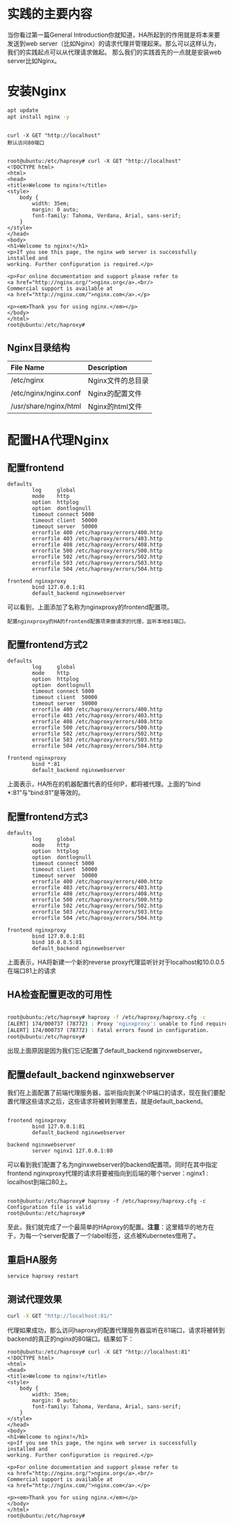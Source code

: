 # 实践的主要内容
当你看过第一篇General Introduction你就知道，HA所起到的作用就是将本来要发送到web server（比如Nginx）的请求代理并管理起来。那么可以这样认为，我们的实践起点可以从代理请求做起。
那么我们的实践首先的一点就是安装web server比如Nginx。

# 安装Nginx
```sh
apt update
apt install nginx -y
```

```

curl -X GET "http://localhost"
默认访问80端口


root@ubuntu:/etc/haproxy# curl -X GET "http://localhost"
<!DOCTYPE html>
<html>
<head>
<title>Welcome to nginx!</title>
<style>
    body {
        width: 35em;
        margin: 0 auto;
        font-family: Tahoma, Verdana, Arial, sans-serif;
    }
</style>
</head>
<body>
<h1>Welcome to nginx!</h1>
<p>If you see this page, the nginx web server is successfully installed and
working. Further configuration is required.</p>

<p>For online documentation and support please refer to
<a href="http://nginx.org/">nginx.org</a>.<br/>
Commercial support is available at
<a href="http://nginx.com/">nginx.com</a>.</p>

<p><em>Thank you for using nginx.</em></p>
</body>
</html>
root@ubuntu:/etc/haproxy#

```


## Nginx目录结构

| File Name | Description |
|:---|:---|
| /etc/nginx | Nginx文件的总目录 |
| /etc/nginx/nginx.conf | Nginx的配置文件 |
| /usr/share/nginx/html | Nginx的html文件 |

# 配置HA代理Nginx

## 配置frontend

```
defaults
        log     global
        mode    http
        option  httplog
        option  dontlognull
        timeout connect 5000
        timeout client  50000
        timeout server  50000
        errorfile 400 /etc/haproxy/errors/400.http
        errorfile 403 /etc/haproxy/errors/403.http
        errorfile 408 /etc/haproxy/errors/408.http
        errorfile 500 /etc/haproxy/errors/500.http
        errorfile 502 /etc/haproxy/errors/502.http
        errorfile 503 /etc/haproxy/errors/503.http
        errorfile 504 /etc/haproxy/errors/504.http

frontend nginxproxy
        bind 127.0.0.1:81
        default_backend nginxwebserver

```

可以看到，上面添加了名称为nginxproxy的frontend配置项。
```
配置nginxproxy的HA的frontend配置项来做请求的代理，监听本地81端口。
```

## 配置frontend方式2

```
defaults
        log     global
        mode    http
        option  httplog
        option  dontlognull
        timeout connect 5000
        timeout client  50000
        timeout server  50000
        errorfile 400 /etc/haproxy/errors/400.http
        errorfile 403 /etc/haproxy/errors/403.http
        errorfile 408 /etc/haproxy/errors/408.http
        errorfile 500 /etc/haproxy/errors/500.http
        errorfile 502 /etc/haproxy/errors/502.http
        errorfile 503 /etc/haproxy/errors/503.http
        errorfile 504 /etc/haproxy/errors/504.http

frontend nginxproxy
        bind *:81
        default_backend nginxwebserver
```
上面表示，HA所在的机器配置代表的任何IP，都将被代理。上面的“bind *:81”与“bind:81”是等效的。

## 配置frontend方式3

```
defaults
        log     global
        mode    http
        option  httplog
        option  dontlognull
        timeout connect 5000
        timeout client  50000
        timeout server  50000
        errorfile 400 /etc/haproxy/errors/400.http
        errorfile 403 /etc/haproxy/errors/403.http
        errorfile 408 /etc/haproxy/errors/408.http
        errorfile 500 /etc/haproxy/errors/500.http
        errorfile 502 /etc/haproxy/errors/502.http
        errorfile 503 /etc/haproxy/errors/503.http
        errorfile 504 /etc/haproxy/errors/504.http

frontend nginxproxy
        bind 127.0.0.1:81
        bind 10.0.0.5:81
        default_backend nginxwebserver
```
上面表示，HA将新建一个新的reverse proxy代理监听针对于localhost和10.0.0.5在端口81上的请求


## HA检查配置更改的可用性

```sh

root@ubuntu:/etc/haproxy# haproxy -f /etc/haproxy/haproxy.cfg -c
[ALERT] 174/000737 (78772) : Proxy 'nginxproxy': unable to find required default_backend: 'nginxwebserver'.
[ALERT] 174/000737 (78772) : Fatal errors found in configuration.
root@ubuntu:/etc/haproxy#

```
出现上面原因是因为我们忘记配置了default_backend nginxwebserver。

## 配置default_backend nginxwebserver
我们在上面配置了前端代理服务器，监听指向到某个IP端口的请求，现在我们要配置代理这些请求之后，这些请求将被转到哪里去，就是default_backend。

```

frontend nginxproxy
        bind 127.0.0.1:81
        default_backend nginxwebserver

backend nginxwebserver
        server nginx1 127.0.0.1:80

```
可以看到我们配置了名为nginxwebserver的backend配置项。同时在其中指定frontend nginxproxy代理的请求将要被指向到后端的哪个server：nginx1 : localhost到端口80上。

```

root@ubuntu:/etc/haproxy# haproxy -f /etc/haproxy/haproxy.cfg -c
Configuration file is valid
root@ubuntu:/etc/haproxy#

```

至此，我们就完成了一个最简单的HAproxy的配置。**注意**：这里精华的地方在于，为每一个server配置了一个label标签，这点被Kubernetes借用了。

## 重启HA服务

```sh
service haproxy restart
```

## 测试代理效果
```sh
curl -X GET "http://localhost:81/"
```
代理如果成功，那么访问haproxy的配置代理服务器监听在81端口，请求将被转到backend的真正的nginx的80端口。结果如下：
```
root@ubuntu:/etc/haproxy# curl -X GET "http://localhost:81"
<!DOCTYPE html>
<html>
<head>
<title>Welcome to nginx!</title>
<style>
    body {
        width: 35em;
        margin: 0 auto;
        font-family: Tahoma, Verdana, Arial, sans-serif;
    }
</style>
</head>
<body>
<h1>Welcome to nginx!</h1>
<p>If you see this page, the nginx web server is successfully installed and
working. Further configuration is required.</p>

<p>For online documentation and support please refer to
<a href="http://nginx.org/">nginx.org</a>.<br/>
Commercial support is available at
<a href="http://nginx.com/">nginx.com</a>.</p>

<p><em>Thank you for using nginx.</em></p>
</body>
</html>
root@ubuntu:/etc/haproxy#

```


